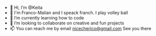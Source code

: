 - 👋 Hi, I’m @Keita
- 👀 I'm Franco-Malian and I speack franch. I play volley ball
- 🌱 I’m currently learning how to code
- 💞️ I’m looking to collaborate on creative and fun projects
- 📫 You can reach me by email nicecherico@gmail.com
See you there
<!---
Keita11692/Keita11692 is a ✨ special ✨ repository because its `README.md` (this file) appears on your GitHub profile.
You can click the Preview link to take a look at your changes.
--->
